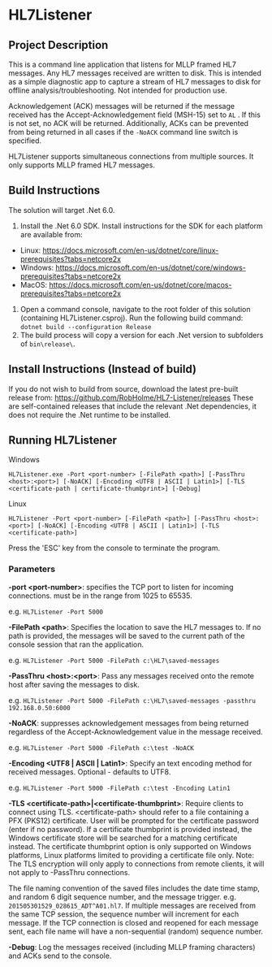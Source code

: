 # HL7Listener

## Project Description
This is a command line application that listens for MLLP framed HL7 messages.  Any HL7 messages received are written to disk. This is intended as a simple diagnostic app to capture a stream of HL7 messages to disk for offline analysis/troubleshooting. Not intended for production use.

Acknowledgement (ACK) messages will be returned if the message received has the Accept-Acknowledgement field (MSH-15) set to `AL` . If this is not set, no ACK will be returned.  Additionally, ACKs can be prevented from being returned in all cases if the `-NoACK` command line switch is specified. 

HL7Listener supports simultaneous connections from multiple sources. It only supports MLLP framed HL7 messages.

## Build Instructions
The solution will target .Net 6.0.
1. Install the .Net 6.0 SDK. Install instructions for the SDK for each platform are available from:
* Linux: https://docs.microsoft.com/en-us/dotnet/core/linux-prerequisites?tabs=netcore2x
* Windows: https://docs.microsoft.com/en-us/dotnet/core/windows-prerequisites?tabs=netcore2x
* MacOS: https://docs.microsoft.com/en-us/dotnet/core/macos-prerequisites?tabs=netcore2x
1. Open a command console, navigate to the root folder of this solution (containing HL7Listener.csproj). Run the following build command:
`dotnet build --configuration Release`
2. The build process will copy a version for each .Net version to subfolders of `bin\release\`.

## Install Instructions (Instead of build)
If you do not wish to build from source, download the latest pre-built release from: https://github.com/RobHolme/HL7-Listener/releases
These are self-contained releases that include the relevant .Net dependencies, it does not require the .Net runtime to be installed.

## Running HL7Listener
Windows
```
HL7Listener.exe -Port <port-number> [-FilePath <path>] [-PassThru <host>:<port>] [-NoACK] [-Encoding <UTF8 | ASCII | Latin1>] [-TLS <certificate-path | certificate-thumbprint>] [-Debug]
```
Linux
```
HL7Listener -Port <port-number> [-FilePath <path>] [-PassThru <host>:<port>] [-NoACK] [-Encoding <UTF8 | ASCII | Latin1>] [-TLS <certificate-path>]
```
Press the 'ESC' key from the console to terminate the program. 

### Parameters

__-port \<port-number\>__: specifies the TCP port to listen for incoming connections.  <port-number> must be in the range from 1025 to 65535.  

e.g. `HL7Listener -Port 5000`

__-FilePath \<path\>__:  Specifies the location to save the HL7 messages to. If no path is provided, the messages will be saved to the current path of the console session that ran the application. 

e.g.  `HL7Listener -Port 5000 -FilePath c:\HL7\saved-messages`

__-PassThru \<host\>:\<port\>__: Pass any messages received onto the remote host after saving the messages to disk. 

e.g. `HL7Listener -Port 5000 -FilePath c:\HL7\saved-messages -passthru 192.168.0.50:6000`

__-NoACK__: suppresses acknowledgement messages from being returned regardless of the Accept-Acknowledgement value in the message received.  

e.g.  `HL7Listener -Port 5000 -FilePath c:\test -NoACK`

__-Encoding \<UTF8 | ASCII | Latin1\>__: Specify an text encoding method for received messages. Optional - defaults to UTF8.

 e.g.  `HL7Listener -Port 5000 -FilePath c:\test -Encoding Latin1`

__-TLS \<certificate-path\>|\<certificate-thumbprint\>__: Require clients to connect using TLS. \<certificate-path\> should refer to a file containing a PFX (PKS12) certificate. User will be prompted for the certificate password (enter if no password). If a certificate thumbprint is provided instead, the Windows certificate store will be searched for a matching certificate instead. The certificate thumbprint option is only supported on Windows platforms, Linux platforms limited to providing a certificate file only.
Note: The TLS encryption will only apply to connections from remote clients, it will not apply to -PassThru connections.

The file naming convention of the saved files includes the date time stamp, and random 6 digit sequence number, and the message trigger. e.g. `201505301529_028615_ADT^A01.hl7`. If multiple messages are received from the same TCP session, the sequence number will increment for each message. If the TCP connection is closed and reopened for each message sent, each file name will have a non-sequential (random) sequence number.

__-Debug__: Log the messages received (including MLLP framing characters) and ACKs send to the console. 
